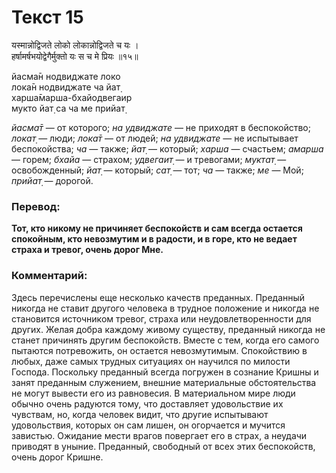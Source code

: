 # Текст 15

यस्मान्नोद्विजते लोको लोकान्नोद्विजते च यः ।  
हर्षामर्षभयोद्वेगैर्मुक्तो यः स च मे प्रियः ॥१५॥

йасма̄н нодвиджате локо  
лока̄н нодвиджате ча йат̣  
харша̄марша-бхайодвегаир  
мукто йат̣ са ча ме прийат̣

_йасма̄т_ — от которого; _на удвиджате_ — не приходят в беспокойство; _локат̣_ — люди; _лока̄т_ — от людей; _на удвиджате_ — не испытывает беспокойства; _ча_ — также; _йат̣_ — который; _харша_ — счастьем; _амарша_ — горем; _бхайа_ — страхом; _удвегаит̣_ — и тревогами; _муктат̣_ — освобожденный; _йат̣_ — который; _сат̣_ — тот; _ча_ — также; _ме_ — Мой; _прийат̣_ — дорогой.

### Перевод:

**Тот, кто никому не причиняет беспокойств и сам всегда остается спокойным, кто невозмутим и в радости, и в горе, кто не ведает страха и тревог, очень дорог Мне.**

### Комментарий:

Здесь перечислены еще несколько качеств преданных. Преданный никогда не ставит другого человека в трудное положение и никогда не становится источником тревог, страха или неудовлетворенности для других. Желая добра каждому живому существу, преданный никогда не станет причинять другим беспокойств. Вместе с тем, когда его самого пытаются потревожить, он остается невозмутимым. Спокойствию в любых, даже самых трудных ситуациях он научился по милости Господа. Поскольку преданный всегда погружен в сознание Кришны и занят преданным служением, внешние материальные обстоятельства не могут вывести его из равновесия. В материальном мире люди обычно очень радуются тому, что доставляет удовольствие их чувствам, но, когда человек видит, что другие испытывают удовольствия, которых он сам лишен, он огорчается и мучится завистью. Ожидание мести врагов повергает его в страх, а неудачи приводят в уныние. Преданный, свободный от всех этих беспокойств, очень дорог Кришне.